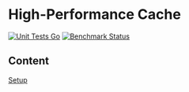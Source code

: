 # High-Performance Cache

[![Unit Tests Go](https://github.com/DaanV2/High-Performance-Cache/actions/workflows/unit-tests.yml/badge.svg)](https://github.com/DaanV2/High-Performance-Cache/actions/workflows/unit-tests.yml)
[![Benchmark Status](https://github.com/DaanV2/High-Performance-Cache/actions/workflows/benchmark.yml/badge.svg)](https://github.com/DaanV2/High-Performance-Cache/actions/workflows/benchmark.yml)

## Content

[Setup](documentation/setup.md)